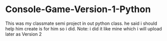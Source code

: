 # Console-Game-Version-1-Python
This was my classmate semi project in out python class. he said i should help him create is for him so i did. Note: i did it like mine which i will upload later as Version 2
